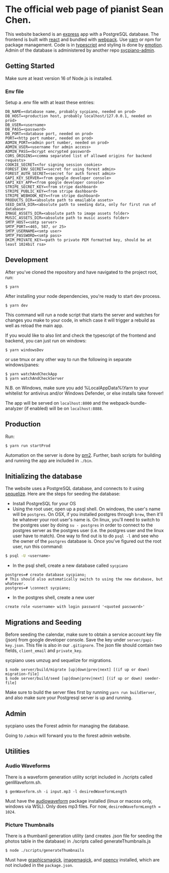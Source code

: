 # The official web page of pianist Sean Chen.

This website backend is an [express](http://expressjs.com/) app with a PostgreSQL database. The frontend is built with [react](https://facebook.github.io/react/) and bundled with [webpack](https://webpack.github.io/). Use [yarn](https://yarnpkg.com/en/) or npm for package management. Code is in [typescript](https://www.typescriptlang.org/) and styling is done by [emotion](https://github.com/emotion-js/emotion). Admin of the database is administered by another repo [sycpiano-admin](https://github.com/jasboys/sycpiano-admin).

## Getting Started
Make sure at least version 16 of Node.js is installed.

### Env file

Setup a .env file with at least these entries:
```
DB_NAME=<database name, probably sycpiano, needed on prod>
DB_HOST=<production host, probably localhost/127.0.0.1, needed on prod>
DB_USER=<username>
DB_PASS=<password>
DB_PORT=<database port, needed on prod>
PORT=<http port number, needed on prod>
ADMIN_PORT=<admin port number, needed on prod>
ADMIN_USER=<username for admin access>
ADMIN_PASS=<bcrypt encrypted password>
CORS_ORIGINS=<comma separated list of allowed origins for backend requests>
COOKIE_SECRET=<for signing session cookies>
FOREST_ENV_SECRET=<secret for using forest admin>
FOREST_AUTH_SECRET=<secret for auth forest admin>
GAPI_KEY_SERVER=<from google developer console>
GAPI_KEY_APP=<from google developer console>
STRIPE_SECRET_KEY=<from stripe dashboard>
STRIPE_PUBLIC_KEY=<from stripe dashboard>
STRIPE_WEBHOOK_KEY=<from stripe dashboard>
PRODUCTS_DIR=<absolute path to emailable assets>
SEED_DATA_DIR=<absolute path to seeding data, only for first run of database>
IMAGE_ASSETS_DIR=<absolute path to image assets folder>
MUSIC_ASSETS_DIR=<absolute path to music assets folder>
SMTP_HOST=<smtp server>
SMTP_PORT=<465, 587, or 25>
SMTP_USERNAME=<smtp user>
SMTP_PASSWORD=<smtp pass>
DKIM_PRIVATE_KEY=<path to private PEM formatted key, should be at least 1024bit rsa>
```

## Development

After you've cloned the repository and have navigated to the project root, run:
```
$ yarn
```
After installing your node dependencies, you're ready to start dev process.
```
$ yarn dev
```
This command will run a node script that starts the server and watches for changes you make to your code, in which case it will trigger a rebuild as well as reload the main app.

If you would like to also lint and check the typescript of the frontend and backend, you can just run on windows:
```
$ yarn windowsDev
```
or use tmux or any other way to run the following in separate windows/panes:
```
$ yarn watchAndCheckApp
$ yarn watchAndCheckServer
```

N.B. on Windows, make sure you add %LocalAppData%\Yarn to your whitelist for antivirus and/or Windows Defender, or else installs take forever!

The app will be served on `localhost:8000` and the webpack-bundle-analyzer (if enabled) will be on `localhost:8888`.

## Production
Run:
```
$ yarn run startProd
```
Automation on the server is done by [pm2](http://pm2.keymetrics.io/). Further, bash scripts for building and running the app are included in `./bin`.

## Initializing the database
The website uses a PostgreSQL database, and connects to it using [sequelize](http://docs.sequelizejs.com/en/v3/).
Here are the steps for seeding the database:
* Install PostgreSQL for your OS
* Using the root user, open up a psql shell. On windows, the user's name will be `postgres`. On OSX, if you installed postgres through `brew`, then it'll be whatever your root user's name is. On linux, you'll need to switch to the postgres user by doing `su - postgres` in order to connect to the postgres server as the postgres user (i.e. the postgres user and the linux user have to match). One way to find out is to do `psql -l` and see who the owner of the `postgres` database is. Once you've figured out the root user, run this command:
```bash
$ psql -U <username>
```
* In the psql shell, create a new database called `sycpiano`
```psql
postgres=# create database sycpiano;
# This should also automatically switch to using the new database, but whatever.
postgres=# \connect sycpiano;
```
* In the postgres shell, create a new user
```
create role <username> with login password '<quoted password>'
```

## Migrations and Seeding
Before seeding the calendar, make sure to obtain a service account key file (json) from google developer console. Save the key under `server/gapi-key.json`. This file is also in our `.gitignore`. The json file should contain two fields, `client_email` and `private_key`.

sycpiano uses umzug and sequelize for migrations.
```
$ node server/build/migrate [up|down|prev|next] [(if up or down) migration-file]
$ node server/build/seed [up|down|prev|next] [(if up or down) seeder-file]
```

Make sure to build the server files first by running `yarn run buildServer`, and also make sure your Postgresql server is up and running.

## Admin
sycpiano uses the Forest admin for managing the database.

Going to `/admin` will forward you to the forest admin website.

## Utilities

### Audio Waveforms
There is a waveform generation utility script included in ./scripts called genWaveform.sh.
```
$ genWaveform.sh -i input.mp3 -l desiredWaveformLength
```
Must have the [audiowaveform](https://github.com/bbc/audiowaveform) package installed (linux or macosx only, windows via WSL). Only does mp3 files. For now, `desiredWaveformLength = 1024`.

### Picture Thumbnails
There is a thumbanil generation utility (and creates .json file for seeding the photos table in the database) in ./scripts called generateThumbnails.js
```
$ node ./scripts/generateThumbnails
```
Must have [graphicsmagick](http://www.graphicsmagick.org/), [imagemagick](https://www.imagemagick.org/script/index.php), and [opencv](https://github.com/opencv) installed, which are not included in the `package.json`.
